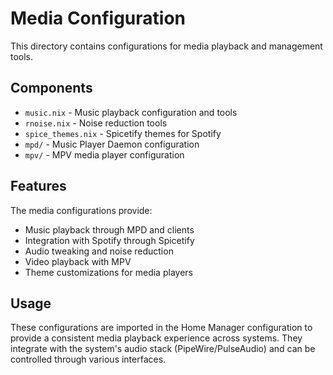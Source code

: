 # Media Configuration

This directory contains configurations for media playback and management tools.

## Components

- `music.nix` - Music playback configuration and tools
- `rnoise.nix` - Noise reduction tools
- `spice_themes.nix` - Spicetify themes for Spotify
- `mpd/` - Music Player Daemon configuration
- `mpv/` - MPV media player configuration

## Features

The media configurations provide:
- Music playback through MPD and clients
- Integration with Spotify through Spicetify
- Audio tweaking and noise reduction
- Video playback with MPV
- Theme customizations for media players

## Usage

These configurations are imported in the Home Manager configuration to provide a consistent media playback experience across systems. They integrate with the system's audio stack (PipeWire/PulseAudio) and can be controlled through various interfaces.